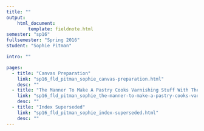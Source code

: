 ```yaml
---
title: ""
output:
    html_document:
        template: fieldnote.html
semester: "sp16"
fullsemester: "Spring 2016"
student: "Sophie Pitman"

intro: ""

pages:
  - title: "Canvas Preparation"
    link: "sp16_fld_pitman_sophie_canvas-preparation.html"
    desc: ""
  - title: "The Manner To Make A Pastry Cooks Varnishing Stuff With The Which He Gives His Pyes A Colour"
    link: "sp16_fld_pitman_sophie_the-manner-to-make-a-pastry-cooks-varnishing-stuff-with-the-which-he-gives-his-pyes-a-colour.html"
    desc: ""
  - title: "Index Superseded"
    link: "sp16_fld_pitman_sophie_index-superseded.html"
    desc: ""
---
```

